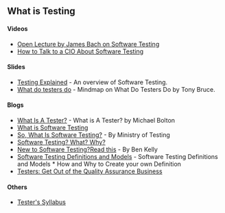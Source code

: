 ## What is Testing

#### Videos
* [Open Lecture by James Bach on Software Testing](https://www.youtube.com/watch?v=ILkT_HV9DVU)
* [How to Talk to a CIO About Software Testing](https://www.youtube.com/watch?v=CurOi7jKJ1M)

#### Slides
* [Testing Explained](https://www.slideshare.net/karennjohnson/digital*qa*summit*karen*n*johnson*testing*explained) - An overview of Software Testing.
* [What do testers do](http://dancedwiththesoftware.blogspot.com/2014/05/what*do*testers*do*presentation*rtc2014.html) - Mindmap on What Do Testers Do by Tony Bruce.

#### Blogs
* [What Is A Tester?](https://www.developsense.com/blog/2015/06/what*is*a*tester/) - What is A Tester? by Michael Bolton
* [What is Software Testing](https://artoftesting.com/what*is*software*testing)
* [So, What Is Software Testing?](https://www.ministryoftesting.com/dojo/lessons/so*what*is*software*testing) - By Ministry of Testing
* [Software Testing? What? Why?](https://www.eviltester.com/post/fundamentals/what*is*software*testing/)
* [New to Software Testing?Read this](http://testjutsu.com/2012/02/18/new*to*software*testing*read*this/) - By Ben Kelly
* [Software Testing Definitions and Models](https://blog.eviltester.com/2016/12/software*testing*definitions*and*models.html) - Software Testing Definitions and Models * How and Why to Create your own Definition
* [Testers: Get Out of the Quality Assurance Business](https://www.developsense.com/blog/2010/05/testers*get*out*of*the*quality*assurance*business/)

#### Others
* [Tester's Syllabus](https://www.satisfice.com/images/testsyllabus.pdf)
